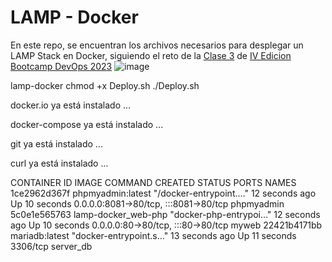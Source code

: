 # LAMP - Docker
En este repo, se encuentran los archivos necesarios para desplegar un LAMP Stack en Docker, siguiendo el reto de la [Clase 3](https://www.youtube.com/live/TSaGCXsyVU4?si=qOZiYKkMzcpQVv0x) de [IV Edicion Bootcamp DevOps 2023](https://www.youtube.com/playlist?list=PLNkefP1xaOeyTQuNnd6HYVPqCWMXn-c5P)
![image](https://github.com/Gastunchy/lamp-docker/assets/97688245/1ed1f3f3-aa16-4e16-b0d5-f3243f85f582)


lamp-docker 
chmod +x Deploy.sh 
./Deploy.sh 

 docker.io ya está instalado ...

 docker-compose ya está instalado ...

 git ya está instalado ...

 curl ya está instalado ...

 CONTAINER ID   IMAGE                 COMMAND                  CREATED          STATUS          PORTS                                   NAMES
1ce2962d367f   phpmyadmin:latest     "/docker-entrypoint.…"   12 seconds ago   Up 10 seconds   0.0.0.0:8081->80/tcp, :::8081->80/tcp   phpmyadmin
5c0e1e565763   lamp-docker_web-php   "docker-php-entrypoi…"   12 seconds ago   Up 10 seconds   0.0.0.0:80->80/tcp, :::80->80/tcp       myweb
22421b4171bb   mariadb:latest        "docker-entrypoint.s…"   13 seconds ago   Up 11 seconds   3306/tcp                                server_db

